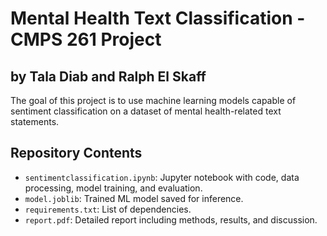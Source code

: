 # Mental Health Text Classification - CMPS 261 Project
## by Tala Diab and Ralph El Skaff

The goal of this project is to use machine learning models capable of sentiment classification on a dataset of mental health-related text statements.

## Repository Contents

- `sentimentclassification.ipynb`: Jupyter notebook with code, data processing, model training, and evaluation.
- `model.joblib`: Trained ML model saved for inference.
- `requirements.txt`: List of dependencies.
- `report.pdf`: Detailed report including methods, results, and discussion.
